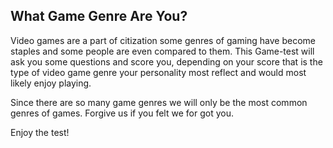 ## What Game Genre Are You?

Video games are a part of citization some genres of gaming have become staples and some people are even compared to them. This Game-test will ask you some questions and score you, depending on your score that is the type of video game genre your personality most reflect and would most likely enjoy playing. 


Since there are so many game genres we will only be the most common genres of games. Forgive us if you felt we for got you.



Enjoy the test!